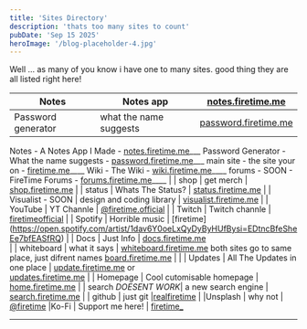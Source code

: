 ```yaml
---
title: 'Sites Directory'
description: 'thats too many sites to count'
pubDate: 'Sep 15 2025'
heroImage: '/blog-placeholder-4.jpg'
---
```


Well ... as many of you know i have one to many sites. good thing they are all listed right here!


| Notes     | Notes app|[notes.firetime.me](https://notes.firetime)|
| --------- | -------- | ------ |
|Password generator|what the name suggests|[password.firetime.me](https://password.firetime.me)|


Notes - A Notes App I Made - [notes.firetime.me](https://notes.firetime)___
Password Generator - What the name suggests - [password.firetime.me](https://password.firetime.me)___
main site - the site your on - [firetime.me](https://firetime.me)____
Wiki - The Wiki - [wiki.firetime.me](https://wiki.firetime.me)____
forums - SOON - FireTime Forums - [forums.firetime.me](https://forums.firetime.me)____
|
| shop               | get merch                   | [shop.firetime.me](https://shop.firetime.me)
|
| status             | Whats The Status?           | [status.firetime.me](https://status.firetime.me)
|
| Visualist - SOON   | design and coding library   | [visualist.firetime.me](https://visualist.firetime.me)
|
| YouTube            | YT Channle                  | [@firetime.official](https://youtube.com/@firetime.official)
|
| Twitch             | Twitch channle              | [firetimeofficial](https://twitch.tv/firetimeofficial)
|
| Spotify            | Horrible music              | [firetime]
(https://open.spotify.com/artist/1dav6Y0oeLxQyDyByHUfBysi=EDtncBfeSheEe7bfEASfRQ)
|
| Docs               | Just Info                   | [docs.firetime.me](https://docs.firetime.me)                             
|
| whiteboard         | what it says                | [whiteboard.firetime.me](https://whiteboard.firetime.me) both sites go 
to same place, just difrent names [board.firetime.me](https://board.firetime.me) |
|
| Updates            | All The Updates in one place | [update.firetime.me](https://update.firetime.me) or  
[updates.firetime.me](https://updates.firetime.me)
|
|  Homepage          |  Cool cutomisable homepage   | [home.firetime.me](https://home.firetime.me)
|
| search  *DOESENT WORK*| a new search engine       | [search.firetime.me](https://search.firetime.me)
|
| github             |         just git             |[realfiretime](https://github.com/realfiretime)
|
|Unsplash            | why not                      | [@firetime](https://unsplash.com/@firetime)
|Ko-Fi               | Support me here!             | [firetime_](https://ko-fi.com/firetime_)

---
